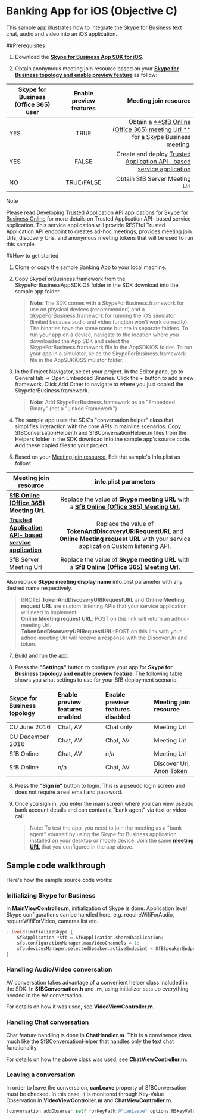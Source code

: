 # Banking App for iOS (Objective C)

This sample app illustrates how to integrate the Skype for Business text chat, audio and video into an iOS application.

##Prerequisites

1. Download the [**Skype for Business App SDK for iOS**](https://www.microsoft.com/en-us/download/confirmation.aspx?id=51962). 

2. Obtain anonymous meeting join resource based on your [**Skype for Business topology and enable preview feature**](https://msdn.microsoft.com/en-us/skype/trusted-application-api/docs/anonymousmeetingjoin) as follow:
    
| Skype for Business (Office 365) user        | Enable preview features           | Meeting join resource  |
| ------------- |:-------------:| -----:|
| YES     | TRUE | Obtain a [**SfB Online (Office 365) meeting Url **](https://msdn.microsoft.com/en-us/skype/appsdk/getmeetingurl) for a Skype Business meeting.|
| YES     | FALSE  |   Create and deploy [Trusted Application API- based service application](https://msdn.microsoft.com/en-us/skype/trusted-application-api/docs/overview) |   |
| NO | TRUE/FALSE    |    Obtain SfB Server Meeting Url  |

    
>[!NOTE]
Please read [Developing Trusted Application API applications for Skype for Business Online](https://msdn.microsoft.com/en-us/skype/trusted-application-api/docs/developingapplicationsforsfbonline) for more details on Trusted Application API- based service application.
This service application will provide RESTful Trusted Application API endpoint to creates ad-hoc meetings, provides meeting join Urls, discovery Uris, and anonymous meeting tokens that will be used to run this sample.

##How to get started

1. Clone or copy the sample Banking App to your local machine.

2. Copy SkypeForBusiness.framework from the SkypeForBusinessAppSDKiOS folder in the SDK download into the sample app folder. 

   > **Note**: The SDK comes with a SkypeForBusiness.framework for use on physical devices (recommended) and a SkypeForBusiness.framework for running the iOS simulator (limited because audio and video function won't work correctly). The binaries have the same name but are in separate folders. To run your app on a device, navigate to the location where you downloaded the App SDK and select the SkypeForBusiness.framework file in the AppSDKiOS folder. To run your app in a simulator, selec the SkypeForBusiness.framework file in the AppSDKiOSSimulator folder.

3. In the Project Navigator, select your project. In the Editor pane, go to General tab -> Open Embedded Binaries.  Click the + button to add a new framework. Click Add Other to navigate to where you just copied the SkypeforBusiness.framework.

   > **Note**: Add SkypeForBusiness.framework as an "Embedded Binary" (not a "Linked Framework").

4. The sample app uses the SDK's "conversation helper" class that simplifies interaction with the core APIs in mainline scenarios. Copy SfBConversationHelper.h and SfBConversationHelper.m files from the Helpers folder in the SDK download into the sample app's source code.  Add these copied files to your project.

5. Based on your [Meeting join resource](##Prerequisites), Edit the sample's Info.plist as follow: 

| Meeting join resource       |  info.plist parameters  |
| ------------- |:-------------:|
| [**SfB Online (Office 365) Meeting Url.**](https://msdn.microsoft.com/en-us/skype/appsdk/getmeetingurl)    | Replace the value of __Skype meeting URL__  with a [**SfB Online (Office 365) Meeting Url.**](https://msdn.microsoft.com/en-us/skype/appsdk/getmeetingurl)
| [**Trusted Application API- based service application**](https://msdn.microsoft.com/en-us/skype/trusted-application-api/docs/overview)    | Replace the value of __TokenAndDiscoveryURIRequestURL__ and __Online Meeting request URL__ with your service application Custom listening API. 
| SfB Server Meeting Url |    Replace the value of __Skype meeting URL__  with a [**SfB Online (Office 365) Meeting Url.**](https://msdn.microsoft.com/en-us/skype/appsdk/getmeetingurl)  |

Also replace __Skype meeting display name__ info.plist parameter with any desired name respectively.

>[!NOTE] __TokenAndDiscoveryURIRequestURL__  and __Online Meeting request URL__ are custom listening APIs that your service application will need to implement. 
<br>__Online Meeting request URL__: POST on this link will return an adhoc-meeting Url.
</br>__TokenAndDiscoveryURIRequestURL__: POST on this link with your adhoc-meeting Url will receive a response with the DiscoverUri and token.

7. Build and run the app.

8. Press the **"Settings"** button to configure your app for **Skype for Business topology and enable preview feature**. The following table shows you what settings to use for your SfB deployment scenario.

|Skype for Business topology|Enable preview features enabled|Enable preview features disabled|Meeting join resource|
|:----|:----|:----|:----|
|CU June 2016|Chat, AV|Chat only|Meeting Url|
|CU December 2016|Chat, AV| Chat, AV|Meeting Url|
|SfB Online|Chat, AV|n/a|Meeting Url|
|SfB Online|n/a|Chat, AV|Discover Uri, Anon Token|

8. Press the **"Sign in"** button to login.  This is a pseudo login screen and does not require a real email and password. 

9. Once you sign in, you enter the main screen where you can view pseudo bank account details and can contact a "bank agent" via text or video call.

   > Note: To test the app, you need to join the meeting as a "bank agent" yourself by using the Skype for Business application installed on your desktop or mobile device. Join the same [**meeting URL**](https://msdn.microsoft.com/en-us/skype/appsdk/getmeetingurl) that you configured in the app above.

## Sample code walkthrough

Here's how the sample source code works:

### Initializing Skype for Business
In **MainViewController.m**, initialization of Skype is done. Application level Skype configurations can be handled here, e.g.  requireWifiForAudio, requireWifiForVideo, cameras list etc.

```objective-c
- (void)initializeSkype {
    SfBApplication *sfb = SfBApplication.sharedApplication;
    sfb.configurationManager.maxVideoChannels = 1;
    sfb.devicesManager.selectedSpeaker.activeEndpoint = SfBSpeakerEndpointLoudspeaker;   
}
```

### Handling Audio/Video conversation  
AV conversation takes advantage of a convenient helper class included in the SDK.
In **SfBConversation.h** and **.m**, using initializer sets up everything needed in the AV conversation.

For details on how it was used, see **VideoViewController.m**.
 
### Handling Chat conversation
Chat feature handling is done in **ChatHandler.m**. This is a convinence class much like the SfBConversationHelper that handles only the text chat functionality.

For details on how the above class was used, see **ChatViewController.m**. 

### Leaving a conversation
In order to leave the conversaion, __canLeave__ property of SfBConversation must be checked. In this case, it is monitored through Key-Value Observation in **VideoViewController.m** and **ChatViewController.m**.

```objective-c
[conversation addObserver:self forKeyPath:@"canLeave" options:NSKeyValueObservingOptionInitial | NSKeyValueObservingOptionNew context:nil];
```


